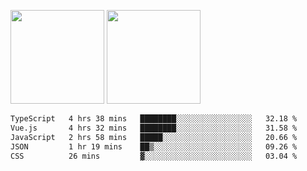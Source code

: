 <img src="https://github-readme-stats.vercel.app/api?username=Dream4ever&count_private=true&show_icons=true&theme=tokyonight" height="150" /> <img src="https://github-readme-stats.vercel.app/api/top-langs/?username=Dream4ever&count_private=true&show_icons=true&theme=tokyonight&langs_count=5&layout=compact" height="150" />

<!--START_SECTION:waka-->

```txt
TypeScript   4 hrs 38 mins   ████████░░░░░░░░░░░░░░░░░   32.18 %
Vue.js       4 hrs 32 mins   ████████░░░░░░░░░░░░░░░░░   31.58 %
JavaScript   2 hrs 58 mins   █████░░░░░░░░░░░░░░░░░░░░   20.66 %
JSON         1 hr 19 mins    ██▒░░░░░░░░░░░░░░░░░░░░░░   09.26 %
CSS          26 mins         ▓░░░░░░░░░░░░░░░░░░░░░░░░   03.04 %
```

<!--END_SECTION:waka-->
